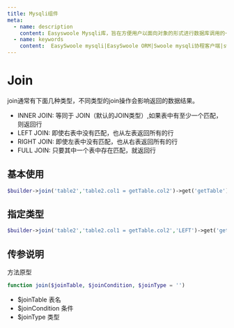 ```yaml
---
title: Mysqli组件
meta:
  - name: description
    content: Easyswoole Mysqli库，旨在方便用户以面向对象的形式进行数据库调用的一个库。并且为Orm组件等高级用法提供了基础支持
  - name: keywords
    content:  EasySwoole mysqli|EasySwoole ORM|Swoole mysqli协程客户端|swoole ORM
---
```

# Join

join通常有下面几种类型，不同类型的join操作会影响返回的数据结果。

- INNER JOIN: 等同于 JOIN（默认的JOIN类型）,如果表中有至少一个匹配，则返回行
- LEFT JOIN: 即使右表中没有匹配，也从左表返回所有的行
- RIGHT JOIN: 即使左表中没有匹配，也从右表返回所有的行
- FULL JOIN: 只要其中一个表中存在匹配，就返回行

## 基本使用

```php
$builder->join('table2','table2.col1 = getTable.col2')->get('getTable');
```

## 指定类型

```php
$builder->join('table2','table2.col1 = getTable.col2','LEFT')->get('getTable');
```

## 传参说明

方法原型
```php
function join($joinTable, $joinCondition, $joinType = '')
```

- $joinTable 表名
- $joinCondition 条件
- $joinType 类型